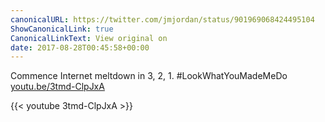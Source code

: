 ```yaml
---
canonicalURL: https://twitter.com/jmjordan/status/901969068424495104
ShowCanonicalLink: true
CanonicalLinkText: View original on
date: 2017-08-28T00:45:58+00:00
---
```

Commence Internet meltdown in 3, 2, 1. #LookWhatYouMadeMeDo [youtu.be/3tmd-ClpJxA](https://youtu.be/3tmd-ClpJxA)

{{< youtube 3tmd-ClpJxA >}}